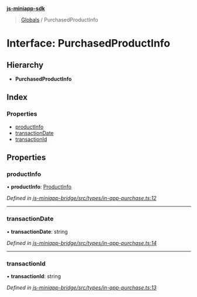 **[js-miniapp-sdk](../README.md)**

> [Globals](../README.md) / PurchasedProductInfo

# Interface: PurchasedProductInfo

## Hierarchy

* **PurchasedProductInfo**

## Index

### Properties

* [productInfo](purchasedproductinfo.md#productinfo)
* [transactionDate](purchasedproductinfo.md#transactiondate)
* [transactionId](purchasedproductinfo.md#transactionid)

## Properties

### productInfo

•  **productInfo**: [ProductInfo](productinfo.md)

*Defined in [js-miniapp-bridge/src/types/in-app-purchase.ts:12](https://github.com/rakutentech/js-miniapp/blob/1b5a7fb/js-miniapp-bridge/src/types/in-app-purchase.ts#L12)*

___

### transactionDate

•  **transactionDate**: string

*Defined in [js-miniapp-bridge/src/types/in-app-purchase.ts:14](https://github.com/rakutentech/js-miniapp/blob/1b5a7fb/js-miniapp-bridge/src/types/in-app-purchase.ts#L14)*

___

### transactionId

•  **transactionId**: string

*Defined in [js-miniapp-bridge/src/types/in-app-purchase.ts:13](https://github.com/rakutentech/js-miniapp/blob/1b5a7fb/js-miniapp-bridge/src/types/in-app-purchase.ts#L13)*
